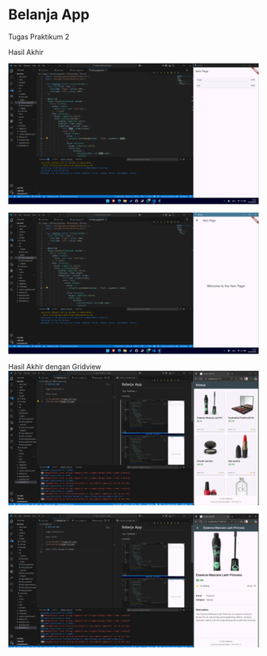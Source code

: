 # Belanja App

Tugas Praktikum 2

Hasil Akhir 

!['Screenshot'](images\01.png)

![Screenshot](images\02.png)

Hasil Akhir dengan Gridview
!['Screenshot'](images\03.png)

![Screenshot](images\04.png)
